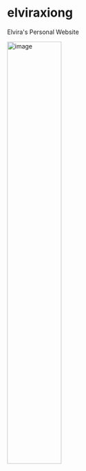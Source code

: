 # elviraxiong

Elvira's Personal Website

<img width="50%" alt="image" src="https://github.com/user-attachments/assets/436f944e-cec6-4e3d-803a-fd63def84ecf">
